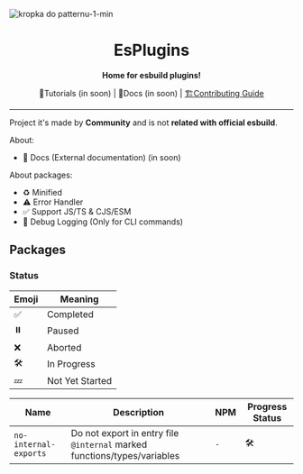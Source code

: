 ![kropka do patternu-1-min](https://github.com/user-attachments/assets/e4e318ce-5267-477b-8030-ce7dfa502258)

<h1 align="center">EsPlugins</h1>
<p align="center"><b>Home for esbuild plugins!</b></p>
<div align="center">
	<a >📗Tutorials (in soon)</a> |
	<a >📘Docs (in soon)</a> |
	<a href="https://github.com/INeedJobToStartWork/esplugins/blob/main/CONTRIBUTING.md">🏗️Contributing Guide</a> 
</div>
<hr/>

Project it's made by **Community** and is not **related with official esbuild**.

About:

- 📘 Docs (External documentation) (in soon)

About packages:

- ♻️ Minified
- ⚠️ Error Handler
- ✅ Support JS/TS & CJS/ESM
- 📝 Debug Logging (Only for CLI commands)

## Packages

### Status

| Emoji | Meaning         |
| ----- | --------------- |
| ✅    | Completed       |
| ⏸️    | Paused          |
| ❌    | Aborted         |
| 🛠️    | In Progress     |
| 💤    | Not Yet Started |

| Name                  | Description                                                              | NPM | Progress Status |
| --------------------- | ------------------------------------------------------------------------ | --- | --------------- |
| `no-internal-exports` | Do not export in entry file `@internal` marked functions/types/variables | `-` | 🛠️              |
